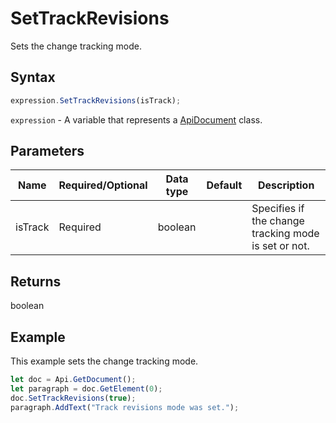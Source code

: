 # SetTrackRevisions

Sets the change tracking mode.

## Syntax

```javascript
expression.SetTrackRevisions(isTrack);
```

`expression` - A variable that represents a [ApiDocument](../ApiDocument.md) class.

## Parameters

| **Name** | **Required/Optional** | **Data type** | **Default** | **Description** |
| ------------- | ------------- | ------------- | ------------- | ------------- |
| isTrack | Required | boolean |  | Specifies if the change tracking mode is set or not. |

## Returns

boolean

## Example

This example sets the change tracking mode.

```javascript editor-
let doc = Api.GetDocument();
let paragraph = doc.GetElement(0);
doc.SetTrackRevisions(true);
paragraph.AddText("Track revisions mode was set.");
```
